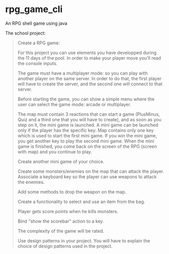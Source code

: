 # rpg_game_cli
An RPG shell game using java

The school project:

<blockquote>
  
Create a RPG game: 

For this project you can use elements you have developped during the 11 days of the pool. In order to make your player move you'll read the console inputs.

The game must have a multiplayer mode: so you can play with another player on the same server. In order to do that, the first player will have to create the server, and the second one will connect to that server.

Before starting the game, you can show a simple menu where the user can select the game mode: arcade or multiplayer.

The map must contain 3 reactions that can start a game (PlusMinus, Quiz and a third one that you will have to create), and as soon as you step on it, the mini game is launched. A mini game can be launched only if the player has the specific key:
Map contains only one key which is used to start the first mini game.
If you win the mini game, you get another key to play the second mini game. When the mini game is finished, you come back on the screen of the RPG (screen with map) and you continue to play.

Create another mini game of your choice.

Create some monsters/enemies on the map that can attack the player. Associate a keyboard key so the player can use weapons to attack the enemies.

Add some methods to drop the weapon on the map.

Create a functionality to select and use an item from the bag.

Player gets score points when he kills monsters.

Bind "show the scorebar" action to a key.

The complexity of the game will be rated.

Use design patterns in your project. You will have to explain the choice of design patterns used in the project.</blockquote>
